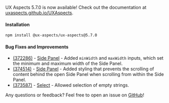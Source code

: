 UX Aspects 5.7.0 is now available! Check out the documentation at [uxaspects.github.io/UXAspects](https://uxaspects.github.io/UXAspects).

#### Installation
```bash
npm install @ux-aspects/ux-aspects@5.7.0
```

#### Bug Fixes and Improvements
* [(372286)](https://internal.almoctane.com/ui/entity-navigation?p=131002/7002&entityType=work_item&id=372286) - [Side Panel](https://uxaspects.github.io/UXAspects/#/components/panels#side-panel) - Added `minWidth` and `maxWidth` inputs, which set the minimum and maximum width of the Side Panel.
* [(374514)](https://internal.almoctane.com/ui/entity-navigation?p=131002/7002&entityType=work_item&id=374514) - [Side Panel](https://uxaspects.github.io/UXAspects/#/components/panels#side-panel) - Added styling that prevents the scrolling of content behind the open Side Panel when scrolling from within the Side Panel.
* [(373587)](https://internal.almoctane.com/ui/entity-navigation?p=131002/7002&entityType=work_item&id=373587) - [Select](https://uxaspects.github.io/UXAspects/#/components/select#select) - Allowed selection of empty strings.

Any questions or feedback? Feel free to open an issue on [GitHub](https://github.com/UXAspects/UXAspects/issues)!